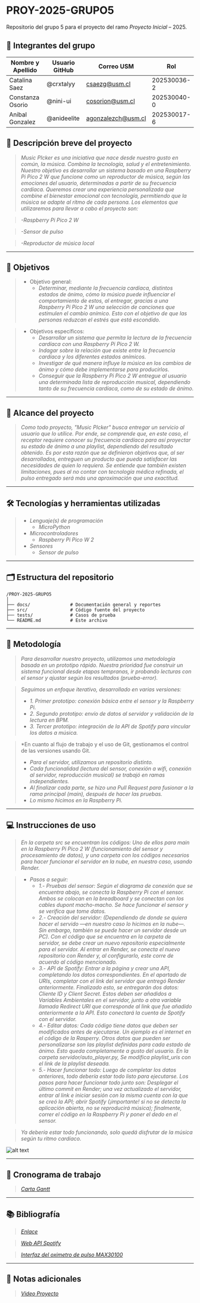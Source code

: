 # PROY-2025-GRUPO5

Repositorio del grupo 5 para el proyecto del ramo *Proyecto Inicial* – 2025.

## 👥 Integrantes del grupo

| Nombre y Apellido | Usuario GitHub | Correo USM               | Rol          |
| ----------------- | -------------- | ------------------------ | ------------ |
| Catalina Saez | @crxtalyy      | csaezg@usm.cl | 202530036-2 |
| Constanza Osorio | @nini-ui     | cosorion@usm.cl | 202530040-0|
| Anibal Gonzalez | @anideelite      | agonzalezch@usm.cl | 202530017-6 |


## 📝 Descripción breve del proyecto

> *Music PIcker es una iniciativa que nace desde nuestro gusto en común, la música. Combina la tecnología, salud y el entretenimiento. 
Nuestro objetivo es desarrollar un sistema basado en una Raspberry Pi Pico 2 W que funcione como un reproductor de música, según las emociones del usuario, determinadas a partir de su frecuencia cardíaca.
Queremos crear una experiencia personalizada que combine el bienestar emocional con tecnología, permitiendo que la música se adapte al ritmo de cada persona. 
Los elementos que utilizaremos para llevar a cabo el proyecto son:*

>*-Raspberry Pi Pico 2 W*

>*-Sensor de pulso*

>*-Reproductor de música local*

---

## 🎯 Objetivos

>- Objetivo general:
 >    - *Determinar, mediante la frecuencia cardíaca, distintos estados de ánimo, cómo la música puede influenciar el comportamiento de estos, al entregar, gracias a una Raspberry Pi Pico 2 W una selección de canciones que estimulen el cambio anímico. Esto con el objetivo de que las personas reduzcan el estrés que está escondido.*

>- Objetivos específicos:
  >   - *Desarrollar un sistema que permita la lectura de la frecuencia cardíaca con una Raspberry Pi Pico 2 W.*
  >   - *Indagar sobre la relación que existe entre la frecuencia cardíaca y los diferentes estados anímicos.*
  >   - *Investigar de qué manera influye la música en los cambios de ánimo y cómo debe implementarse para producirlos.*
  >   - *Conseguir que la Raspberry Pi Pico 2 W entregue al usuario una determinada lista de reproducción musical, dependiendo tanto de su frecuencia cardíaca, como de su estado de ánimo.*

---

## 🧩 Alcance del proyecto

>*Como todo proyecto, "Music PIcker" busca entregar un servicio al usuario que lo utilice. Por ende, se comprende que, en este caso, el receptor requiere conocer su frecuencia cardíaca para así proyectar su estado de ánimo a una playlist, dependiendo del resultado obtenido. Es por esta razón que se definieron objetivos que, al ser desarrollados, entreguen un producto que pueda satisfacer las necesidades de quien lo requiera. Se entiende que también existen limitaciones, pues al no contar con tecnología médica refinada, el pulso entregado será más una aproximación que una exactitud.*

---

## 🛠️ Tecnologías y herramientas utilizadas

>- *Lenguaje(s) de programación*
>    - *MicroPython*
>- *Microcontroladores*
>    - *Raspberry Pi Pico W 2*
>- *Sensores*
>   - *Sensor de pulso*

---

## 🗂️ Estructura del repositorio

```
/PROY-2025-GRUPO5
│
├── docs/               # Documentación general y reportes
├── src/                # Código fuente del proyecto
├── tests/              # Casos de prueba
└── README.md           # Este archivo
```

---

## 🧪 Metodología

>*Para desarrollar nuestro proyecto, utilizamos una metodología basada en un prototipo rápido. Nuestra prioridad fue construir un sistema funcional desde etapas tempranas, ir probando lecturas con el sensor y ajustar según los resultados (prueba-error).*

>*Seguimos un enfoque iterativo, desarrollado en varias versiones:*
>- *1. Primer prototipo: conexión básica entre el sensor y la Raspberry Pi.*
>- *2. Segundo prototipo: envío de datos al servidor y validación de la lectura en BPM.*
>- *3. Tercer prototipo: integración de la API de Spotify para vincular los datos a música.*

>*En cuanto al flujo de trabajo y el uso de Git, gestionamos el control de las versiones usando Git.
>- *Para el servidor, utilizamos un repositorio distinto.*
>- *Cada funcionalidad (lectura del sensor, conexión a wifi, conexión al servidor, reproducción musical) se trabajó en ramas independientes.*
>- *Al finalizar cada parte, se hizo una Pull Request para fusionar a la rama principal (main), después de hacer las pruebas.*
>- *Lo mismo hicimos en la Raspberry Pi.*

---

## 💻 Instrucciones de uso

>*En la carpeta src se encuentran los códigos: Uno de ellos para main en la Raspberry Pi Pico 2 W (funcionamiento del sensor y procesamiento de datos), y una carpeta con los códigos necesarios para hacer funcionar el servidor en la nube, en nuestro caso, usando Render.*

>- *Pasos a seguir:*
>    - *1.- Pruebas del sensor: Según el diagrama de conexión que se encuentra abajo, se conecta la Raspberry Pi con el sensor. Ambos se colocan en la breadboard y se conectan con los cables dupont macho-macho. Se hace funcionar el sensor y se verifica que tome datos.*
>    - *2.- Creación del servidor: (Dependiendo de donde se quiera hacer el servido —en nuestro caso lo hicimos en la nube—. Sin embargo, también se puede hacer un servidor desde un PC). Con el código que se encuentra en la carpeta de servidor, se debe crear un nuevo repositorio especialmente para el servidor. Al entrar en Render, se conecta el nuevo repositorio con Render y, al configurarlo, este corre de acuerdo al código mencionado.*
>    - *3.- API de Spotify: Entrar a la página y crear una API, completando los datos correspondientes. En el apartado de URIs, completar con el link del servidor que entregó Render anteriormente. Finalizado esto, se entregarán dos datos: Cliente ID y Client Secret. Estos deben ser añadidos a Variables Ambientales en el servidor, junto a otra variable llamada Redirect URI que corresponde al link que fue añadido anteriormente a la API. Esto conectará la cuenta de Spotify con el servidor.*
>    - *4.- Editar datos: Cada código tiene datos que deben ser modificados antes de ejecutarse. Un ejemplo es el internet en el código de la Rasperry. Otros datos que pueden ser personalizarse son las playlist definidas para cada estado de ánimo. Esto queda completamente a gusto del usuario. En la carpeta servidor/auto_player.py, Se modifica playlist_uris con el link de la playlist deseada.* 
>    - *5.- Hacer funcionar todo: Luego de completar los datos anteriores, todo debería estar todo listo para ejecutarse. Los pasos para hacer funcionar todo junto son: Desplegar el último commit en Render; una vez actualizado el servidor, entrar al link e iniciar sesión con la misma cuenta con la que se creó la API; abrir Spotify (¡importante! si no se detecta la aplicación abierta, no se reproducirá música); finalmente, correr el código en la Raspberry Pi y poner el dedo en el sensor.*

>*Ya debería estar todo funcionando, solo quedá disfrutar de la música según tu ritmo cardíaco.*

![alt text](docs/diagrama.jpeg)

---

## 📅 Cronograma de trabajo


>*[Carta Gantt](https://drive.google.com/file/d/1qpgkW8skJyOqvOBeiSnrYWa-JTEYBuSH/view?usp=sharing)*


---

## 📚 Bibliografía

>*[Enlace](https://google.com)*

>*[Web API Spotify](https://developer.spotify.com/documentation/web-api)*

>*[Interfaz del oximetro de pulso MAX30100](https://lastminuteengineers-com.translate.goog/max30100-pulse-oximeter-heart-rate-sensor-arduino-tutorial/?_x_tr_sl=en&_x_tr_tl=es&_x_tr_hl=es&_x_tr_pto=tc)*

---

## 📌 Notas adicionales

> *[Video Proyecto](https://youtu.be/E92vWoTAzts?si=Z2R7ICyxwBZdvsdc)*
